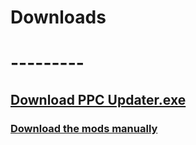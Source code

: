 # Downloads

# ---------

## **[Download PPC Updater.exe](https://github.com/CBonez0/PPC/releases/download/v1.0.0.0/PPC.exe)**
### [Download the mods manually ](ex.link)